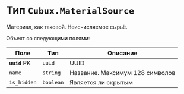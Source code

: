 Тип `Cubux.MaterialSource`
==========================

Материал, как таковой. Неисчисляемое сырьё.

Объект со следующими полями:

Поле | Тип | Описание
---- | --- | --------
**`uuid`** PK | `uuid`                   | UUID
`name` | `string` | Название. Максимум 128 символов
`is_hidden` | `boolean` | Является ли скрытым
